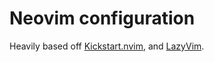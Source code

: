 # Neovim configuration

Heavily based off [Kickstart.nvim](https://github.com/nvim-lua/kickstart.nvim), and [LazyVim](https://github.com/LazyVim/LazyVim).
